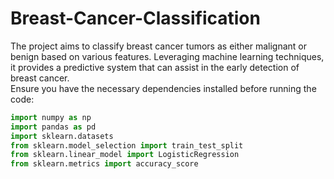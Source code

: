 # Breast-Cancer-Classification
The project aims to classify breast cancer tumors as either malignant or benign based on various features. Leveraging machine learning techniques, it provides a predictive system that can assist in the early detection of breast cancer.  
Ensure you have the necessary dependencies installed before running the code:

```python
import numpy as np
import pandas as pd
import sklearn.datasets
from sklearn.model_selection import train_test_split
from sklearn.linear_model import LogisticRegression
from sklearn.metrics import accuracy_score
